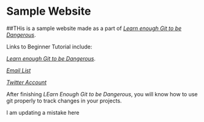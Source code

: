 # Sample Website

##THis is a sample website made as a part of [*Learn enough Git to be Dangerous*](https://learnenough.com/git-tutorial).

Links to Beginner Tutorial include:

[*Learn enough Git to be Dangerous*](https://learnenough.com/git-tutorial).

[*Email List*](https://learnenough.com/#email_list)

[*Twitter Account*](https://learnenough.com/#email_list)

After finishing *LEarn Enough Git to be Dangerous*, you will know how to use git properly to track changes in your projects.

I am updating a mistake here
